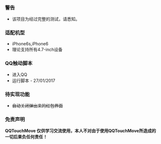 ### 警告

* 该项目为经过完整的测试，请悉知。

### 适配机型

* iPhone6s,iPhone6
* 理论支持所有4.7-inch设备

### QQ触动脚本

* 进入QQ
* 运行脚本 - 27/01/2017

### 待实现功能

* ~~自动关闭弹出来的红包界面~~

### 免责声明
**QQTouchMove 仅供学习交流使用，本人不对由于使用QQTouchMove所造成的一切后果负任何责任！**
